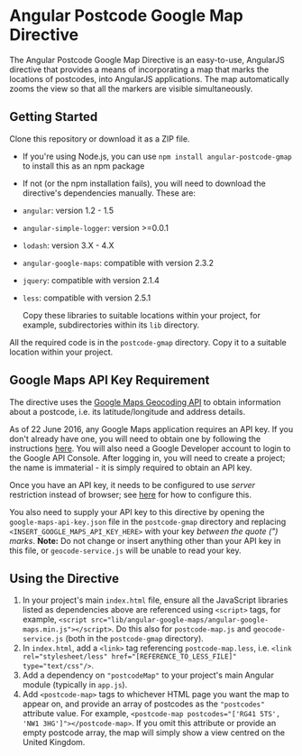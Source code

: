 # Angular Postcode Google Map Directive

The Angular Postcode Google Map Directive is an easy-to-use, AngularJS directive that provides a means of incorporating
a map that marks the locations of postcodes, into AngularJS applications. The map automatically zooms the view so that
all the markers are visible simultaneously.

## Getting Started

Clone this repository or download it as a ZIP file.

* If you're using Node.js, you can use `npm install angular-postcode-gmap` to install this as an npm package
* If not (or the npm installation fails), you will need to download the directive's dependencies manually. These are:
 * `angular`: version 1.2 - 1.5
 * `angular-simple-logger`: version >=0.0.1
 * `lodash`: version 3.X - 4.X
 * `angular-google-maps`: compatible with version 2.3.2
 * `jquery`: compatible with version 2.1.4
 * `less`: compatible with version 2.5.1

    Copy these libraries to suitable locations within your project, for example, subdirectories within its `lib`
    directory.

All the required code is in the `postcode-gmap` directory. Copy it to a suitable location within your project.

## Google Maps API Key Requirement

The directive uses the [Google Maps Geocoding API](https://developers.google.com/maps/documentation/geocoding/intro) to
obtain information about a postcode, i.e. its latitude/longitude and address details.

As of 22 June 2016, any Google Maps application requires an API key. If you don't already have one, you will need to
obtain one by following the instructions [here](https://developers.google.com/maps/documentation/geocoding/get-api-key).
You will also need a Google Developer account to login to the Google API Console. After logging in, you will need to
create a project; the name is immaterial - it is simply required to obtain an API key.

Once you have an API key, it needs to be configured to use *server* restriction instead of browser; see
[here](https://developers.google.com/maps/faq#switch-key-type) for how to configure this.

You also need to supply your API key to this directive by opening the `google-maps-api-key.json` file in the
`postcode-gmap` directory and replacing `<INSERT_GOOGLE_MAPS_API_KEY_HERE>` with your key *between the quote (")
marks*. **Note:** Do not change or insert anything other than your API key in this file, or `geocode-service.js` will be
unable to read your key.

## Using the Directive

1. In your project's main `index.html` file, ensure all the JavaScript libraries listed as dependencies above are
referenced using `<script>` tags, for example, `<script src="lib/angular-google-maps/angular-google-maps.min.js"></script>`.
Do this also for `postcode-map.js` and `geocode-service.js` (both in the `postcode-gmap` directory).
2. In `index.html`, add a `<link>` tag referencing `postcode-map.less`, i.e.
`<link rel="stylesheet/less" href="[REFERENCE_TO_LESS_FILE]" type="text/css"/>`.
3. Add a dependency on `"postcodeMap"` to your project's main Angular module (typically in `app.js`).
4. Add `<postcode-map>` tags to whichever HTML page you want the map to appear on, and provide an array of postcodes as
the `"postcodes"` attribute value. For example, `<postcode-map postcodes="['RG41 5TS', 'NW1 3HG']"></postcode-map>`. If
you omit this attribute or provide an empty postcode array, the map will simply show a view centred on the United
Kingdom.
